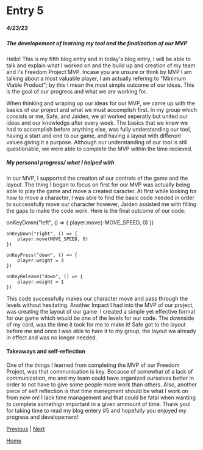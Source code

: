 # Entry 5
##### 4/23/23

##### The developement of learning my tool and the finalization of our MVP

Hello! This is my fifth blog entry and in today's blog entry, I will be able to talk and explain what I worked on and the build up and creation of my team and I's Freedom Project MVP. Incase you are unsure or think by MVP I am talking about a most valuable player, I am actually refering to "Minimum Viable Product"; by this I mean the most simple outcome of our ideas. This is the goal of our progress and what we are working for.

When thinking and wraping up our ideas for our MVP, we came up with the basics of our project and what we must accomplish first. In my group which consists or me, Safe, and Jaiden, we all worked seperatly but united our ideas and our knowledge after every week. The basics that we knew we had to accomplish before anything else, was fully understanding our tool, having a start and end to our game, and having a layout with different values giving it a purpose. Although our understanding of our tool is still questionable, we were able to complete the MVP within the time recieved. 

##### My personal progress/ what I helped with

In our MVP, I supported the creation of our controls of the game and the layout. The thing I began to focus on first for our MVP was actually being able to play the game and move a created caracter. At first while looking for how to move a character, I was able to find the basic code needed in order to successfully move our character however, Jaiden assisted me with filling the gaps to make the code work. Here is the final outcome of our code:


  onKeyDown("left", () => {
		player.move(-MOVE_SPEED, 0)
	})

	onKeyDown("right", () => {
		player.move(MOVE_SPEED, 0)
	})

	onKeyPress("down", () => {
		player.weight = 3
	})

	onKeyRelease("down", () => {
		player.weight = 1
	})
  
  
  This code successfully makes our character move and pass through the levels without hesitating. Another Impact I had into the MVP of our project, was creating the layout of our game. I created a simple yet effective format for our game which would be one of the levels for our code. The downside of my cold, was the time it took for me to make it! Safe got to the layout before me and once I was able to hare it to my group, the layout wa already in effect and was no longer needed.
  

#### Takeaways and self-reflection 

One of the things I learned from completing the MVP of our Freedom Project, was that communication is key. Because of somewhat of a lack of communication, me and my team could have organized ourselves better in order to not have to give some people more work than others. Also, another piece of self reflection is that time manegment should be what I work on from now on! I lack time management and that could be fatal when wanting to complete somethign important in a given ammount of time. Thank you! for taking time to read my blog entery #5 and hopefully you enjoyed my progress and developement!

[Previous](entry04.md) | [Next](entry06.md)

[Home](../README.md)
